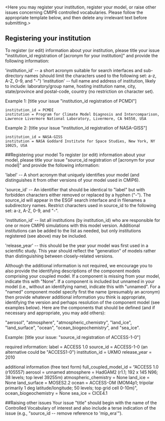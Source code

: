 <Here you may register your institution, register your model, or raise other issues concerning CMIP6 controlled vocabularies.  Please follow the appropriate template below, and then delete any irrelevant text before submitting.>

## Registering your institution
To register (or edit) information about your institution, please title your issue "institution_id registration of [acronym for your institution]" and  provide the following information:

'institution_id'  -- a short acronym suitable for search interfaces and sub-directory names (should limit the characters used to the following set: a-z, A-Z, 0-9, and "-")
'institution' -- full name and address of institution, likely to include: laboratory/group name, hosting institution name, city, state/province and postal-code, country  (no restriction on character set).

Example 1:
[title your issue "institution_id registration of PCMDI"]

    institution_id = PCMDI
    institution = Program for Climate Model Diagnosis and Intercomparison, Lawrence Livermore National Laboratory, Livermore, CA 94550, USA
    
Example 2:
[title your issue "institution_id registration of NASA-GISS"]

    institution_id = NASA-GISS
    institution = NASA Goddard Institute for Space Studies, New York, NY 10025, USA 

##Registering your model
To register (or edit) information about your model, please title your issue "source_id registration of [acronym for your model]" and  provide the following information:

'label' -- A short acronym that uniquely identifies your model (and distinguishes it from other versions of your model used in CMIP6).

'source_id' -- An identifier that should be identical to "label" but with forbidden characters either removed or replaced by a hyphen ("-").  The source_id will appear in the ESGF search interface and in filenames a subdirectory names.  Restrict characters used in source_id to the following set:  a-z, A-Z, 0-9, and "-".

'institution_id' -- list all institutions (by institution_id) who are responsible for one or more CMIP6 simulations with this model version.  Additional institutions can be added to the list as needed, but only institutions registered (see above) may be included.

'release_year' -- this should be the year your model was first used in a scientific study.  This year should reflect the "generation" of models rather than distinguishing between closely-related versions.

Although the additional information is not required, we encourage you to also provide the identifying descriptions of the component models comprising your coupled model.  If a component is missing from your model, indicate this with "None".  If a component is included but unnamed in your model (i.e., without an identifying name), indicate this with "unnamed".  For a "named" component model specify first the name (presumably an acronym) then provide whatever additional information you think is appropriate, identifying the version and perhaps resolution of the component model (see examples below).  Here are the components that should be defined (and if necessary and appropriate, you may add others):

"aerosol", "atmosphere", "atmospheric_chemistry", "land_ice", "land_surface", "ocean", "ocean_biogeochemistry", and "sea_ice".

Example:
[title your issue: "source_id registration of ACCESS-1-0"]

required information:
    label = ACCESS 1.0
    source_id = ACCESS-1-0 (an alternative could be "ACCESS1-0")
    institution_id = UKMO
    release_year = 2010

additional information (free text form)
    full_coupled_model_id = “ACCESS 1.0 (r105557)
    aerosol = unnamed
    atmosphere = HadGAM2 (r1.1; 192 x 145 N96; 38 levels; top level 39255m)
    atmospheric_chemistry = None
    land_ice = None
    land_surface = MOSES2.2
    ocean = ACCESS-OM (MOM4p1; tripolar primarily 1 deg latitude/longitude; 50 levels; top grid cell 0-10m)",
    ocean_biogeochemistry = None
    sea_ice = CICE4.1 

##Raising other issues
Your issue "title" should begin with the name of the Controlled Vocabulary of interest and also include a terse indication of the issue (e.g., "source_id -- remove reference to 'mip_era'"). 
